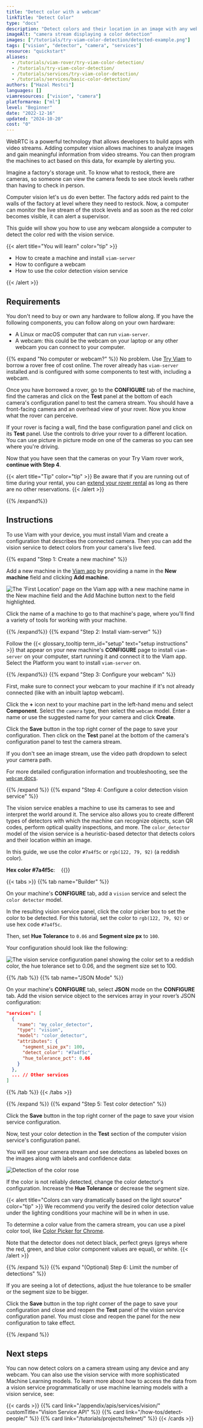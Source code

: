 ```yaml
---
title: "Detect color with a webcam"
linkTitle: "Detect Color"
type: "docs"
description: "Detect colors and their location in an image with any webcam and a vision service."
imageAlt: "camera stream displaying a color detection"
images: ["/tutorials/try-viam-color-detection/detected-example.png"]
tags: ["vision", "detector", "camera", "services"]
resource: "quickstart"
aliases:
  - /tutorials/viam-rover/try-viam-color-detection/
  - /tutorials/try-viam-color-detection/
  - /tutorials/services/try-viam-color-detection/
  - /tutorials/services/basic-color-detection/
authors: ["Hazal Mestci"]
languages: []
viamresources: ["vision", "camera"]
platformarea: ["ml"]
level: "Beginner"
date: "2022-12-16"
updated: "2024-10-20"
cost: "0"
---
```


WebRTC is a powerful technology that allows developers to build apps with video streams.
Adding computer vision allows machines to analyze images and gain meaningful information from video streams.
You can then program the machines to act based on this data, for example by alerting you.

Imagine a factory's storage unit.
To know what to restock, there are cameras, so someone can view the camera feeds to see stock levels rather than having to check in person.

Computer vision let's us do even better.
The factory adds red paint to the walls of the factory at level where they need to restock.
Now, a computer can monitor the live stream of the stock levels and as soon as the red color becomes visible, it can alert a supervisor.

This guide will show you how to use any webcam alongside a computer to detect the color red with the vision service.

{{< alert title="You will learn" color="tip" >}}

- How to create a machine and install `viam-server`
- How to configure a webcam
- How to use the color detection vision service

{{< /alert >}}

## Requirements

You don't need to buy or own any hardware to follow along.
If you have the following components, you can follow along on your own hardware:

- A Linux or macOS computer that can run `viam-server`.
- A webcam: this could be the webcam on your laptop or any other webcam you can connect to your computer.

{{% expand "No computer or webcam?" %}}
No problem.
Use [Try Viam](https://app.viam.com/try) to borrow a rover free of cost online.
The rover already has `viam-server` installed and is configured with some components to test with, including a webcam.

Once you have borrowed a rover, go to the **CONFIGURE** tab of the machine, find the cameras and click on the **Test** panel at the bottom of each camera's configuration panel to test the camera stream.
You should have a front-facing camera and an overhead view of your rover.
Now you know what the rover can perceive.

If your rover is facing a wall, find the base configuration panel and click on its **Test** panel.
Use the controls to drive your rover to a different location.
You can use picture in picture mode on one of the cameras so you can see where you're driving.

Now that you have seen that the cameras on your Try Viam rover work, **continue with Step 4**.

{{< alert title="Tip" color="tip" >}}
Be aware that if you are running out of time during your rental, you can [extend your rover rental](/appendix/try-viam/reserve-a-rover/#extend-your-reservation) as long as there are no other reservations.
{{< /alert >}}

{{% /expand%}}

## Instructions

To use Viam with your device, you must install Viam and create a configuration that describes the connected camera.
Then you can add the vision service to detect colors from your camera's live feed.

{{% expand "Step 1: Create a new machine" %}}

Add a new machine in the [Viam app](https://app.viam.com) by providing a name in the **New machine** field and clicking **Add machine**.

![The 'First Location' page on the Viam app with a new machine name in the New machine field and the Add Machine button next to the field highlighted.](/fleet/app-usage/create-machine.png)

Click the name of a machine to go to that machine's page, where you'll find a variety of tools for working with your machine.

{{% /expand%}}
{{% expand "Step 2: Install viam-server" %}}

Follow the {{< glossary_tooltip term_id="setup" text="setup instructions" >}} that appear on your new machine's **CONFIGURE** page to install `viam-server` on your computer, start running it and connect it to the Viam app.
Select the Platform you want to install `viam-server` on.

{{% /expand%}}
{{% expand "Step 3: Configure your webcam" %}}

First, make sure to connect your webcam to your machine if it's not already connected (like with an inbuilt laptop webcam).

Click the **+** icon next to your machine part in the left-hand menu and select **Component**.
Select the `camera` type, then select the `webcam` model.
Enter a name or use the suggested name for your camera and click **Create**.

Click the **Save** button in the top right corner of the page to save your configuration.
Then click on the **Test** panel at the bottom of the camera's configuration panel to test the camera stream.

If you don't see an image stream, use the video path dropdown to select your camera path.

For more detailed configuration information and troubleshooting, see the [`webcam` docs](/components/camera/webcam/).

{{% /expand %}}
{{% expand "Step 4: Configure a color detection vision service" %}}

The vision service enables a machine to use its cameras to see and interpret the world around it.
The service also allows you to create different types of detectors with which the machine can recognize objects, scan QR codes, perform optical quality inspections, and more.
The `color_detector` model of the vision service is a heuristic-based detector that detects colors and their location within an image.

In this guide, we use the color `#7a4f5c` or `rgb(122, 79, 92)` (a reddish color).

<div style="display: flex;">
<span style="margin-right: 1rem;"><b>Hex color #7a4f5c</b>:</span> {{<imgproc src="/tutorials/try-viam-color-detection/7a4f5c.png" resize="150x" declaredimensions=true alt="A color swatch for the color that you will be detecting with your color detector. It's a reddish, maroon color.">}}
</div>

{{< tabs >}}
{{% tab name="Builder" %}}

On your machine's **CONFIGURE** tab, add a `vision` service and select the `color detector` model.

In the resulting vision service panel, click the color picker box to set the color to be detected.
For this tutorial, set the color to `rgb(122, 79, 92)` or use hex code `#7a4f5c`.

Then, set **Hue Tolerance** to `0.06` and **Segment size px** to `100`.

Your configuration should look like the following:

![The vision service configuration panel showing the color set to a reddish color, the hue tolerance set to 0.06, and the segment size set to 100.](/appendix/try-viam/try-viam/vision-service-config.png)

{{% /tab %}}
{{% tab name="JSON Mode" %}}

On your machine's **CONFIGURE** tab, select **JSON** mode on the **CONFIGURE** tab.
Add the vision service object to the services array in your rover’s JSON configuration:

```json {class="line-numbers linkable-line-numbers" data-line="2-11"}
"services": [
  {
    "name": "my_color_detector",
    "type": "vision",
    "model": "color_detector",
    "attributes": {
      "segment_size_px": 100,
      "detect_color": "#7a4f5c",
      "hue_tolerance_pct": 0.06
    }
  },
  ... // Other services
]
```

{{% /tab %}}
{{< /tabs >}}

{{% /expand %}}
{{% expand "Step 5: Test color detection" %}}

Click the **Save** button in the top right corner of the page to save your vision service configuration.

Now, test your color detection in the **Test** section of the computer vision service's configuration panel.

You will see your camera stream and see detections as labeled boxes on the images along with labels and confidence data:

![Detection of the color rose](/services/vision/rose-detection.png)

If the color is not reliably detected, change the color detector's configuration.
Increase the **Hue Tolerance** or decrease the segment size.

{{< alert title="Colors can vary dramatically based on the light source" color="tip" >}}
We recommend you verify the desired color detection value under the lighting conditions your machine will be in when in use.

To determine a color value from the camera stream, you can use a pixel color tool, like [Color Picker for Chrome](https://chrome.google.com/webstore/detail/color-picker-for-chrome/clldacgmdnnanihiibdgemajcfkmfhia).

Note that the detector does not detect black, perfect greys (greys where the red, green, and blue color component values are equal), or white.
{{< /alert >}}

{{% /expand %}}
{{% expand "(Optional) Step 6: Limit the number of detections" %}}

If you are seeing a lot of detections, adjust the hue tolerance to be smaller or the segment size to be bigger.

Click the **Save** button in the top right corner of the page to save your configuration and close and reopen the **Test** panel of the vision service configuration panel.
You must close and reopen the panel for the new configuration to take effect.

{{% /expand %}}

## Next steps

You can now detect colors on a camera stream using any device and any webcam.
You can also use the vision service with more sophisticated Machine Learning models.
To learn more about how to access the data from a vision service programmatically or use machine learning models with a vision service, see:

{{< cards >}}
{{% card link="/appendix/apis/services/vision/" customTitle="Vision Service API" %}}
{{% card link="/how-tos/detect-people/" %}}
{{% card link="/tutorials/projects/helmet/" %}}
{{< /cards >}}
